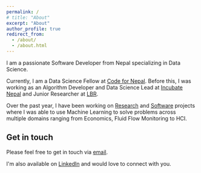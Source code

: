 ```yaml
---
permalink: /
# title: "About"
excerpt: "About"
author_profile: true
redirect_from: 
  - /about/
  - /about.html
---
```


I am a passionate Software Developer from Nepal specializing in Data Science.

Currently, I am a Data Science Fellow at <a href="https://www.linkedin.com/company/code-for-nepal/about/" target="_blank">Code for Nepal</a>. Before this, I was working as an Algorithm Developer and Data Science Lead at <a href="https://incubatenepal.com/" target="_blank">Incubate Nepal</a> and Junior Researcher at <a href="https://in.linkedin.com/company/learnbyresearch" target="_blank">LBR</a>.

Over the past year, I have been working on [Research](https://ayushraj.com.np/publications/) and [Software](https://ayushraj.com.np/portfolio/) projects where I was able to use Machine Learning to solve problems across multiple domains ranging from Economics, Fluid Flow Monitoring to HCI.

Get in touch
------
Please feel free to get in touch via [email](mailto:ayushrajdahal@gmail.com).

I'm also available on <a href="https://www.linkedin.com/in/ayushrajdahal/" target="_blank">LinkedIn</a> and would love to connect with you.
